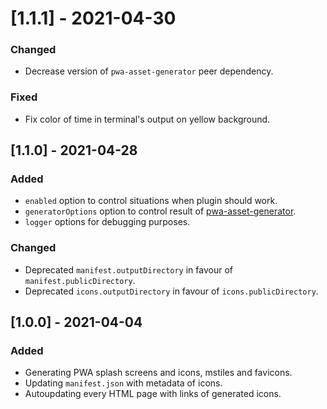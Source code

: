 # [1.1.1] - 2021-04-30

### Changed

- Decrease version of `pwa-asset-generator` peer dependency.

### Fixed

- Fix color of time in terminal's output on yellow background.

## [1.1.0] - 2021-04-28

### Added

- `enabled` option to control situations when plugin should work.
- `generatorOptions` option to control result of [pwa-asset-generator](https://github.com/onderceylan/pwa-asset-generator).
- `logger` options for debugging purposes.

### Changed

- Deprecated `manifest.outputDirectory` in favour of `manifest.publicDirectory`.
- Deprecated `icons.outputDirectory` in favour of `icons.publicDirectory`.

## [1.0.0] - 2021-04-04

### Added

- Generating PWA splash screens and icons, mstiles and favicons.
- Updating `manifest.json` with metadata of icons.
- Autoupdating every HTML page with links of generated icons.
